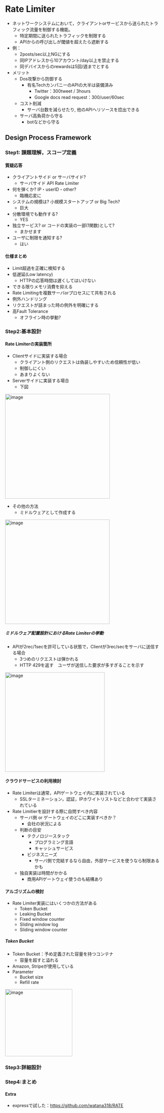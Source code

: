 # Rate Limiter
- ネットワークシステムにおいて，クライアントorサービスから送られたトラフィック流量を制御する機能。
  - 特定期間に送られたトラフィックを制限する
  - APIからの呼び出しが閾値を超えたら遮断する
- 例：
  - 2posts/sec以上NGにする
  - 同IPアドレスから10アカウント/day以上を禁止する
  - 同デバイスからのrewardsは5回/週までとする
- メリット
  - Dos攻撃から防御する
    - 有名TechカンパニーのAPIの大半は装備済み
      - Twitter：300tweet / 3hours
      - Google docs read request：300/user/60sec
  - コスト削減
    - サーバ台数を減らせたり, 他のAPIへリソースを捻出できる
  - サーバ高負荷から守る
    - botなどから守る

## Design Process Framework
### Step1: 課題理解，スコープ定義
#### 質疑応答
- クライアントサイド or サーバサイド?
  - サーバサイド API Rate Limiter
- 何を弾くか? IP・userID・other?
  - 臨機応変に
- システムの規模は? 小規模スタートアップ or Big Tech?
  - 巨大
- 分散環境でも動作する?
  - YES
- 独立サービス? or コードの実装の一部(1関数)として?
  - まかせます
- ユーザに制限を通知する?
  - はい
#### 仕様まとめ
- Limit超過を正確に検知する
- 低遅延(Low latency)
  - HTTPの応答時間は遅くしてはいけない
- できる限りメモリ消費を抑える
- Rate Limitingを複数サーバorプロセスにて共有される
- 例外ハンドリング
- リクエストが詰まった時の例外を明確にする
- 高Fault Tolerance
  - オフライン時の挙動?

### Step2:基本設計
#### Rate Limiterの実装箇所
- Clientサイドに実装する場合
  - クライアント側のリクエストは偽装しやすいため信頼性が低い
  - 制御しにくい
  - あまりよくない
- Serverサイドに実装する場合
  - 下図

<img width="340" alt="image" src="https://github.com/melonoidz/system_design_note/assets/27326835/3c93dc15-e510-442b-8d9f-e0117369de69">

- その他の方法
  - ミドルウェアとして作成する

<img width="339" alt="image" src="https://github.com/melonoidz/system_design_note/assets/27326835/2944e686-abf8-49db-af21-a6b89247933f">

##### ミドルウェア配置設計におけるRate Limiterの挙動
- APIが2rec/1secを許可している状態で，Clientが3rec/secをサーバに送信する場合
  - 3つめのリクエストは弾かれる
  - HTTP 429を返す　ユーザが送信した要求が多すぎることを示す

<img width="323" alt="image" src="https://github.com/melonoidz/system_design_note/assets/27326835/98d0e932-2d27-4c92-8d1f-06788fa84628">

#### クラウドサービスの利用検討
- Rate Limiterは通常，APIゲートウェイ内に実装されている
  - SSLターミネーション，認証，IPホワイトリストなどと合わせて実装されている
- Rate Limitierを設計する際に自問すべき内容
  - サーバ側 or ゲートウェイのどこに実装すべきか？
    - 会社の状況による
  - 判断の目安
    - テクノロジースタック
      - プログラミング言語
      - キャッシュサービス
    - ビジネスニーズ
      - サーバ側で完結するなら自由，外部サービスを使うなら制限あるかも
  - 独自実装は時間がかかる
    - 商用APIゲートウェイ使うのも結構あり

#### アルゴリズムの検討
- Rate Limiter実装にはいくつかの方法がある
  - Token Bucket
  - Leaking Bucket
  - Fixed window counter
  - Sliding window log
  - Sliding window counter

##### Token Bucket
- Token Bucket：予め定義された容量を持つコンテナ
  - 容量を超すと溢れる
- Amazon, Stripeが使用している
- Parameter
  - Bucket size
  - Refill rate


<img width="218" alt="image" src="https://github.com/melonoidz/system_design_note/assets/27326835/578634d1-0ee7-4223-81fb-5e0041430320">


### Step3:詳細設計
### Step4:まとめ
#### Extra
- expressで試した：https://github.com/watana318/RATE
